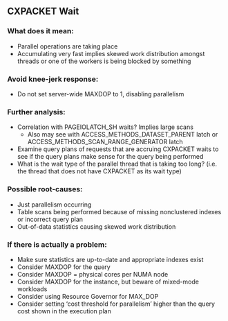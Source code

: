 ## CXPACKET Wait
### What does it mean:
- Parallel operations are taking place
- Accumulating very fast implies skewed work distribution amongst threads or one of the workers is being blocked by something

### Avoid knee-jerk response:
- Do not set server-wide MAXDOP to 1, disabling parallelism 

### Further analysis:
- Correlation with PAGEIOLATCH_SH waits? Implies large scans
  + Also may see with ACCESS_METHODS_DATASET_PARENT latch or ACCESS_METHODS_SCAN_RANGE_GENERATOR latch
- Examine query plans of requests that are accruing CXPACKET waits to see if the query plans make sense for the query being performed
- What is the wait type of the parallel thread that is taking too long? (i.e. the thread that does not have CXPACKET as its wait type)

### Possible root-causes:
- Just parallelism occurring
- Table scans being performed because of missing nonclustered indexes or incorrect query plan
- Out-of-data statistics causing skewed work distribution
### If there is actually a problem:
- Make sure statistics are up-to-date and appropriate indexes exist 
- Consider MAXDOP for the query 
- Consider MAXDOP = physical cores per NUMA node 
- Consider MAXDOP for the instance, but beware of mixed-mode workloads 
- Consider using Resource Governor for MAX_DOP 
- Consider setting ‘cost threshold for parallelism’ higher than the query cost shown in the execution plan
